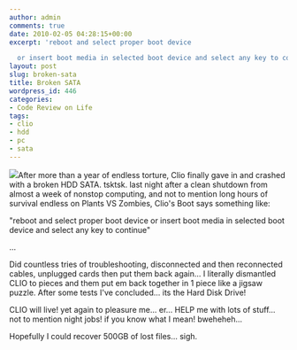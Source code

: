 ```yaml
---
author: admin
comments: true
date: 2010-02-05 04:28:15+00:00
excerpt: 'reboot and select proper boot device

  or insert boot media in selected boot device and select any key to continue'
layout: post
slug: broken-sata
title: Broken SATA
wordpress_id: 446
categories:
- Code Review on Life
tags:
- clio
- hdd
- pc
- sata
---
```


[![](http://www.reengo.com/wp-content/uploads/2010/02/Seagate-500GB-ST9500530NS-7200rpm-SATA2-32MB-Notebook-Hard-Drive-300x239.jpg)](http://www.reengo.com/wp-content/uploads/2010/02/Seagate-500GB-ST9500530NS-7200rpm-SATA2-32MB-Notebook-Hard-Drive.jpg)After more than a year of endless torture, Clio finally gave in and crashed with a broken HDD SATA. tsktsk. last night after a clean shutdown from almost a week of nonstop computing, and not to mention long hours of survival endless on Plants VS Zombies, Clio's Boot says something like:

"reboot and select proper boot device
or insert boot media in selected boot device and select any key to continue"

...

Did countless tries of troubleshooting, disconnected and then reconnected cables, unplugged cards then put them back again... I literally dismantled CLIO to pieces and them put em back together in 1 piece like a jigsaw puzzle. After some tests I've concluded... its the Hard Disk Drive!

CLIO will live! yet again to pleasure me... er... HELP me with lots of stuff... not to mention night jobs! if you know what I mean! bweheheh...

Hopefully I could recover 500GB of lost files... sigh.
